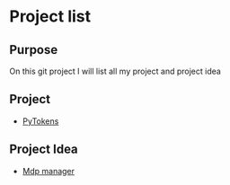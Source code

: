 # Project list

## Purpose

On this git project I will list all my project and project idea

## Project

- [PyTokens](projects/pytokens.md)

## Project Idea

- [Mdp manager](projects_idea/mdp_manage.md)
